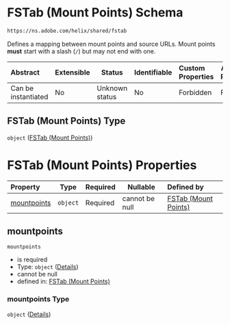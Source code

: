 # FSTab (Mount Points) Schema

```txt
https://ns.adobe.com/helix/shared/fstab
```

Defines a mapping between mount points and source URLs. Mount points **must** start with a slash (`/`) but may not end with one.


| Abstract            | Extensible | Status         | Identifiable | Custom Properties | Additional Properties | Access Restrictions | Defined In                                                    |
| :------------------ | ---------- | -------------- | ------------ | :---------------- | --------------------- | ------------------- | ------------------------------------------------------------- |
| Can be instantiated | No         | Unknown status | No           | Forbidden         | Forbidden             | none                | [fstab.schema.json](fstab.schema.json "open original schema") |

## FSTab (Mount Points) Type

`object` ([FSTab (Mount Points)](fstab.md))

# FSTab (Mount Points) Properties

| Property                    | Type     | Required | Nullable       | Defined by                                                                                                                     |
| :-------------------------- | -------- | -------- | -------------- | :----------------------------------------------------------------------------------------------------------------------------- |
| [mountpoints](#mountpoints) | `object` | Required | cannot be null | [FSTab (Mount Points)](fstab-properties-mountpoints.md "https&#x3A;//ns.adobe.com/helix/shared/fstab#/properties/mountpoints") |

## mountpoints




`mountpoints`

-   is required
-   Type: `object` ([Details](fstab-properties-mountpoints.md))
-   cannot be null
-   defined in: [FSTab (Mount Points)](fstab-properties-mountpoints.md "https&#x3A;//ns.adobe.com/helix/shared/fstab#/properties/mountpoints")

### mountpoints Type

`object` ([Details](fstab-properties-mountpoints.md))
